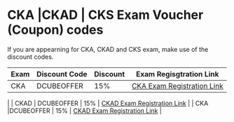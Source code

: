 # CKA |CKAD | CKS Exam Voucher (Coupon) codes

If you are appearning for CKA, CKAD and CKS exam, make use of the discount codes.

| Exam  | Discount Code   | Discount|Exam Regisgtration Link  |   
|---|---|---|---|
| CKA   | DCUBEOFFER  | 15%  | [CKA Exam Registration Link](https://devopscube.com/recommends/cka-exam/)|
|
| CKAD  |  DCUBEOFFER | 15%  | [CKAD Exam Registration Link](https://devopscube.com/recommends/ckad-exam/) |
| CKA  |DCUBEOFFER   |  15% |  [CKAD Exam Registration Link](https://devopscube.com/recommends/cks-exam/) |


